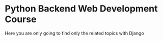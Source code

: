 # Python Backend Web Development Course
Here you are only going to find only the related topics with Django
